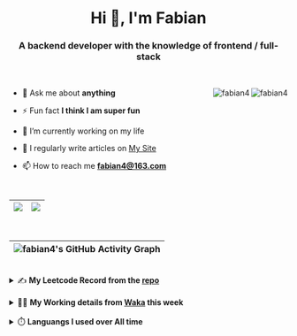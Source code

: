 <h1 align="center">Hi 👋, I'm Fabian</h1>
<h3 align="center">A backend developer with the knowledge of frontend / full-stack</h3>

<br/>

<img align="right" src="https://komarev.com/ghpvc/?username=fabian4&label=views&color=0e75b6&style=flat" alt="fabian4" /><img align="right" src="https://img.shields.io/badge/Author-fabian4-orange?logo=Dark%20Reader" alt="fabian4" />


- 💬 Ask me about **anything**

- ⚡ Fun fact **I think I am super fun**

- 🔭 I’m currently working on my life

- 📝 I regularly write articles on [My Site](https://fabian4.site/)

- 📫 How to reach me **fabian4@163.com**


<!-- - 🌱 I’m currently learning **JavaScript** and **typescript** -->

<!-- - 📄 Know about my Daily details on [My Personal Blog Galllery](https://fabian4.github.io/gallery/) -->

<br/>

|  <img align="center" src="https://github-readme-streak-stats.herokuapp.com/?user=fabian4&theme=gruvbox_duo&currStreakNum=2FD3EB&fire=pink&sideLabels=F00&hide_border=true&date_format=[Y.]n.j" /> |  <img align="center" src="https://github-readme-stats.vercel.app/api/top-langs/?username=fabian4&layout=compact&theme=buefy&hide_border=true" /> |
| ------------- | ------------- |

<!-- | <img align="center" src="https://github-readme-stats.vercel.app/api?username=fabian4&count_private=true&show_icons=true&theme=flag-india&show_owner=true&hide_border=true" /> | <img align="center" src="https://github-readme-stats.vercel.app/api/top-langs/?username=fabian4&layout=compact&theme=buefy&hide_border=true&exclude_repo=jdk,jdk-source-learning,spring-framework,netty,jdk,fabian4.github.io,wechaty.js.org,sofa-bolt" /> | <img align="center" src="https://github-readme-streak-stats.herokuapp.com/?user=fabian4&theme=gruvbox_duo&currStreakNum=2FD3EB&fire=pink&sideLabels=F00&hide_border=true&date_format=[Y.]n.j" /> |
| ------------- | ------------- | ------------- | -->

<br/>

|![fabian4's GitHub Activity Graph](https://activity-graph.herokuapp.com/graph?username=fabian4&theme=github-light&area=true)|
| --- |

<br/>
<details>
  <summary>✍️ <b>My Leetcode Record from the <a href="https://github.com/fabian4/leetcode">repo</a></b></summary>
 
 ---
  
  |[![Leetcode Stats](https://leetcode.card.workers.dev/?username=fabianbao&border=0&site=cn)](https://leetcode-cn.com/u/fabianbao/)|
  | ------------- |
  
<!-- |[![Leetcode Stats](https://leetcode.card.workers.dev/?username=fabianbao&border=0&site=cn)](https://leetcode-cn.com/u/fabianbao/)|[![fabian's LeetCode Stats](https://leetcode-stats.vercel.app/api?username=fabian&theme=Light)](https://leetcode-cn.com/u/fabianbao/)|
| ------------- | ------------- | -->
  
</details>

<br/>

<details>
  <summary>👨‍💻 <b>My Working details from <a href="https://wakatime.com/@fabian4">Waka</a> this week</b></summary>

---

<!--START_SECTION:waka-->
![Code Time](http://img.shields.io/badge/Code%20Time-294%20hrs%2037%20mins-blue)

**I'm an Early 🐤** 

```text
🌞 Morning    221 commits    ██████░░░░░░░░░░░░░░░░░░░   25.06% 
🌆 Daytime    322 commits    █████████░░░░░░░░░░░░░░░░   36.51% 
🌃 Evening    326 commits    █████████░░░░░░░░░░░░░░░░   36.96% 
🌙 Night      13 commits     ░░░░░░░░░░░░░░░░░░░░░░░░░   1.47%

```
📅 **I'm Most Productive on Thursday** 

```text
Monday       147 commits    ████░░░░░░░░░░░░░░░░░░░░░   16.67% 
Tuesday      138 commits    ████░░░░░░░░░░░░░░░░░░░░░   15.65% 
Wednesday    133 commits    ███░░░░░░░░░░░░░░░░░░░░░░   15.08% 
Thursday     150 commits    ████░░░░░░░░░░░░░░░░░░░░░   17.01% 
Friday       128 commits    ███░░░░░░░░░░░░░░░░░░░░░░   14.51% 
Saturday     69 commits     ██░░░░░░░░░░░░░░░░░░░░░░░   7.82% 
Sunday       117 commits    ███░░░░░░░░░░░░░░░░░░░░░░   13.27%

```


📊 **This Week I Spent My Time On** 

```text
💬 Programming Languages: 
TypeScript               3 hrs 11 mins       ████████████████░░░░░░░░░   66.54% 
JSON                     34 mins             ███░░░░░░░░░░░░░░░░░░░░░░   12.14% 
Java                     25 mins             ██░░░░░░░░░░░░░░░░░░░░░░░   8.69% 
XML                      21 mins             ██░░░░░░░░░░░░░░░░░░░░░░░   7.59% 
Properties               9 mins              ░░░░░░░░░░░░░░░░░░░░░░░░░   3.16%

🔥 Editors: 
WebStorm                 3 hrs 46 mins       ███████████████████░░░░░░   78.71% 
IntelliJ                 1 hr 1 min          █████░░░░░░░░░░░░░░░░░░░░   21.29%

💻 Operating System: 
Windows                  4 hrs 47 mins       █████████████████████████   100.0%

```


<!--END_SECTION:waka-->
  
</details>

<br/>

<details>
  <summary>⏱️ <b>Languangs I used over All time</b></summary>
  
---
  
![languages all time](https://wakatime.com/share/@32ef5ac6-eac5-4886-805c-ce9fe059857e/efc24c85-e478-4696-bcbd-c5669145b831.svg)
  
</details>
